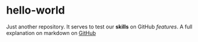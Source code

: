# hello-world
Just another repository.
It serves to test our **skills** on GitHub *features*.
A full explanation on markdown on [GitHub](https://guides.github.com/features/mastering-markdown/)
